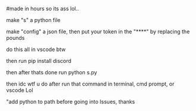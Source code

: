 #made in hours so its ass lol..

make "s" a python file


make "config" a json file, then put your token in the "****" by replacing the pounds

do this all in vscode btw

then run pip install discord

then after thats done run python s.py

then idc wtf u do after run that command in terminal, cmd prompt, or vscode Lol








"add python to path before going into Issues, thanks 
